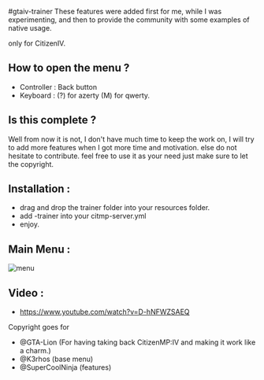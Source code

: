 #gtaiv-trainer
These features were added first for me, while I was experimenting, and then to provide the community with some examples of native usage.

only for CitizenIV.


## How to open the menu ? 
- Controller : Back button
- Keyboard   : (?) for azerty (M) for qwerty.

## Is this complete ?
Well from now it is not, I don't have much time to keep the work on, I will try to add more features when I got more time and motivation.
else do not hesitate to contribute. feel free to use it as your need just make sure to let the copyright.


## Installation : 
- drag and drop the trainer folder into your resources folder.
- add -trainer into your citmp-server.yml
- enjoy.


## Main Menu : 
![menu](https://cdn.discordapp.com/attachments/926825487815278622/962431914185228339/unknown.png)

## Video : 
- https://www.youtube.com/watch?v=D-hNFWZSAEQ


Copyright goes for 
- @GTA-Lion (For having taking back CitizenMP:IV and making it work like a charm.)
- @K3rhos (base menu)
- @SuperCoolNinja (features)
